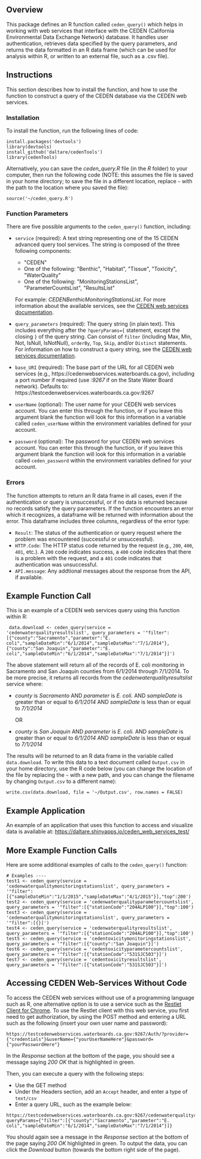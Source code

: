 ## Overview
This package defines an R function called `ceden_query()` which helps in working with web services that interface with the CEDEN (California Environmental Data Exchange Network) database. It handles user authentication, retrieves data specified by the query parameters, and returns the data formatted in an R data frame (which can be used for analysis within R, or written to an external file, such as a .csv file).

## Instructions
This section describes how to install the function, and how to use the function to construct a query of the CEDEN database via the CEDEN web services.

### Installation
To install the function, run the following lines of code:
``` 
install.packages('devtools')
library(devtools)
install_github('daltare/cedenTools')
library(cedenTools)
```

Alternatively, you can save the *ceden_query.R* file (in the *R* folder) to your computer, then run the following code (NOTE: this assumes the file is saved in your home directory; to save the file in a different location, replace `~` with the path to the location where you saved the file):

```
source('~/ceden_query.R')
```

### Function Parameters
There are five possible arguments to the `ceden_query()` function, including:
* `service` (required): A text string representing one of the 15 CEDEN advanced query tool services. The string is composed of the three following components:
    *  "CEDEN"
    * One of the following: "Benthic", "Habitat", "Tissue", "Toxicity", "WaterQuality"
    * One of the following: "MonitoringStationsList", "ParameterCountsList", "ResultsList" <br>
	
	For example: *CEDENBenthicMonitoringStationsList*. For more information about the available services, see the [CEDEN web services documentation](/CEDEN%20Web%20Services%20-%20External%20Web%20Services%20Users%20Guide%20-%200.4.docx).

* `query_parameters` (required): The query string (in plain text). This includes everything after the `?queryParams={` statement, except the closing `}` of the query string. Can consist of `filter` (including Max, Min, Not, IsNull, IsNotNull), `orderBy`, `Top`, `Skip`, and/or `Distinct` statements. For information on how to construct a query string, see the [CEDEN web services documentation](/CEDEN%20Web%20Services%20-%20External%20Web%20Services%20Users%20Guide%20-%200.4.docx).
* `base_URI` (required): The base part of the URL for all CEDEN web services (e.g., https<nolink>://cedenwebservices.waterboards.ca.gov), including a port number if required (use *:9267* if on the State Water Board network). Defaults to: https<nolink>://testcedenwebservices.waterboards.ca.gov:9267
* `userName` (optional): The user name for your CEDEN web services account. You can enter this through the function, or if you leave this argument blank the function will look for this information in a variable called `ceden_userName` within the environment variables defined for your account.
* `password` (optional): The password for your CEDEN web services account. You can enter this through the function, or if you leave this argument blank the function will look for this information in a variable called `ceden_password` within the environment variables defined for your account.

### Errors
The function attempts to return an R data frame in all cases, even if the authentication or query is unsuccessful, or if no data is returned because no records satisfy the query parameters. If the function encounters an error which it recognizes, a dataframe will be returned with information about the error. This dataframe includes three columns, regardless of the error type:
* `Result`: The status of the authentication or query request where the problem was encountered (successful or unsuccessful).
* `HTTP.Code`: The HTTP status code returned by the request (e.g., `200`, `400`, `401`, etc.). A `200` code indicates success, a `400` code indicates that there is a problem with the request, and a `401` code indicates that authentication was unsuccessful.
* `API.message`: Any addtional messages about the response from the API, if available.

## Example Function Call
This is an example of a CEDEN web services query using this function within R:

```
 data.download <- ceden_query(service = 'cedenwaterqualityresultslist', query_parameters = '"filter":[{"county":"Sacramento","parameter":"E. coli","sampleDateMin":"6/1/2014","sampleDateMax":"7/1/2014"},{"county":"San Joaquin","parameter":"E. coli","sampleDateMin":"6/1/2014","sampleDateMax":"7/1/2014"}]')
```

The above statement will return all of the records of E. coli monitoring in Sacramento and San Joaquin counties from 6/1/2014 through 7/1/2014. To be more precise, it returns all records from the *cedenwaterqualityresultslist* service where:
* *county* is *Sacramento* AND *parameter* is *E. coli.* AND *sampleDate* is greater than or equal to *6/1/2014* AND *sampleDate* is less than or equal to *7/1/2014*
     
     OR
* *county* is *San Joaquin* AND *parameter* is *E. coli.* AND *sampleDate* is greater than or equal to *6/1/2014* AND *sampleDate* is less than or equal to *7/1/2014*

The results will be returned to an R data frame in the variable called `data.download`. To write this data to a text document called `Output.csv` in your home directory, use the R code below (you can change the location of the file by replacing the `~` with a new path, and you can change the filename by changing `Output.csv` to a different name):

```
write.csv(data.download, file = '~/Output.csv', row.names = FALSE)
```

## Example Application
An example of an application that uses this function to access and visualize data is available at: https://daltare.shinyapps.io/ceden_web_services_test/

## More Example Function Calls
Here are some additional examples of calls to the `ceden_query()` function:

```
# Examples ----
test1 <- ceden_query(service = 'cedenwaterqualitymonitoringstationslist', query_parameters = '"filter":[{"sampleDateMin":"1/1/2015","sampleDateMax":"4/1/2015"}],"top":200')
test2 <- ceden_query(service = 'cedenwaterqualityparametercountslist', query_parameters = '"filter":[{"stationCode":"204ALP100"}],"top":100')
test3 <- ceden_query(service = 'cedenwaterqualitymonitoringstationslist', query_parameters = '"filter":[{}]')
test4 <- ceden_query(service = 'cedenwaterqualityresultslist', query_parameters = '"filter":[{"stationCode":"204ALP100"}],"top":100')
test5 <- ceden_query(service = 'cedentoxicitymonitoringstationslist', query_parameters = '"filter":[{"county":"San Joaquin"}]')
test6 <- ceden_query(service = 'cedentoxicityparametercountslist', query_parameters = '"filter":[{"stationCode":"531SJC503"}]')
test7 <- ceden_query(service = 'cedentoxicityresultslist', query_parameters = '"filter":[{"stationCode":"531SJC503"}]')
```

## Accessing CEDEN Web-Services Without Code
To access the CEDEN web services without use of a programming language such as R, one alternative option is to use a service such as the [Restlet Client for Chrome](https://chrome.google.com/webstore/detail/restlet-client-rest-api-t/aejoelaoggembcahagimdiliamlcdmfm?hl=en "Restlet Client"). To use the Restlet client with this web service, you first need to get authorization, by using the POST method and entering a URL such as the following (insert your own user name and password):
```
https://testcedenwebservices.waterboards.ca.gov:9267/Auth/?provider={"credentials"}&userName={"yourUserNameHere"}&password={"yourPasswordHere"}
``` 
In the *Response* section at the bottom of the page, you should see a message saying *200 OK* that is highlighted in green.

Then, you can execute a query with the following steps:
* Use the GET method
* Under the Headers section, add an `Accept` header, and enter a type of `text/csv`
* Enter a query URL, such as the example below:
```
https://testcedenwebservices.waterboards.ca.gov:9267/cedenwaterqualityresultslist/?queryParams={"filter":[{"county":"Sacramento","parameter":"E. coli","sampleDateMin":"6/1/2014","sampleDateMax":"7/1/2014"}]}
```
You should again see a message in the *Response* section at the bottom of the page saying *200 OK* highlighted in green. To output the data, you can click the *Download* button (towards the bottom right side of the page).
